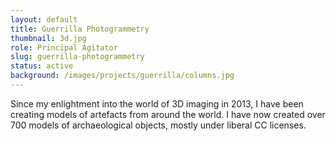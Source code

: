 ```yaml
---
layout: default
title: Guerrilla Photogrammetry
thumbnail: 3d.jpg
role: Principal Agitator
slug: guerrilla-photogrammetry
status: active
background: /images/projects/guerrilla/columns.jpg
---
```

Since my enlightment into the world of 3D imaging in 2013, I have been creating models of artefacts from around the world. I have now created over 700 models of archaeological objects, mostly under liberal CC licenses.
